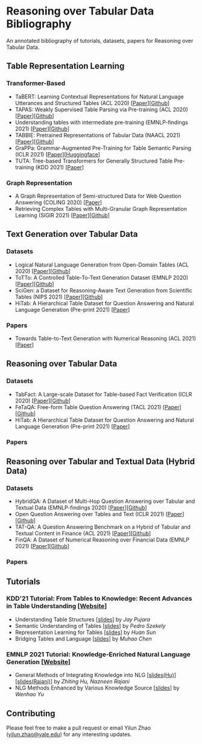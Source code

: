 # Reasoning over Tabular Data Bibliography

An annotated bibliography of tutorials, datasets, papers for Reasoning over Tabular Data.

## Table Representation Learning
### Transformer-Based
* TaBERT: Learning Contextual Representations for Natural Language Utterances and Structured Tables (ACL 2020) [[Paper](https://aclanthology.org/2020.acl-main.745/)][[Github](https://github.com/facebookresearch/TaBERT)] 
* TAPAS: Weakly Supervised Table Parsing via Pre-training (ACL 2020) [[Paper](https://aclanthology.org/2020.acl-main.398/)][[Github](https://github.com/google-research/tapas)] 
* Understanding tables with intermediate pre-training (EMNLP-findings 2021) [[Paper](https://aclanthology.org/2020.findings-emnlp.27/)][[Github](https://github.com/google-research/tapas)] 
* TABBIE: Pretrained Representations of Tabular Data (NAACL 2021) [[Paper](https://aclanthology.org/2021.naacl-main.270/)][[Github](https://github.com/SFIG611/tabbie)] 
* GraPPa: Grammar-Augmented Pre-Training for Table Semantic Parsing (ICLR 2021) [[Paper](https://openreview.net/forum?id=kyaIeYj4zZ)][[Huggingface](https://huggingface.co/Salesforce/grappa_large_jnt)] 
* TUTA: Tree-based Transformers for Generally Structured Table Pre-training (KDD 2021) [[Paper](https://arxiv.org/abs/2010.12537)]
### Graph Representation
* A Graph Representation of Semi-structured Data for Web Question Answering (COLING 2020) [[Paper](https://aclanthology.org/2020.coling-main.5/)]
* Retrieving Complex Tables with Multi-Granular Graph Representation Learning (SIGIR 2021) [[Paper](https://arxiv.org/abs/2105.01736)][[Github](https://github.com/FeiWang96/GTR)] 

## Text Generation over Tabular Data
### Datasets
* Logical Natural Language Generation from Open-Domain Tables (ACL 2020) [[Paper](https://aclanthology.org/2020.acl-main.708/)][[Github](https://github.com/wenhuchen/LogicNLG)] 
* ToTTo: A Controlled Table-To-Text Generation Dataset (EMNLP 2020) [[Paper](https://aclanthology.org/2020.emnlp-main.89/)][[Github](https://github.com/google-research-datasets/totto)]
* SciGen: a Dataset for Reasoning-Aware Text Generation from Scientific Tables (NIPS 2021) [[Paper](https://openreview.net/forum?id=Jul-uX7EV_I)][[Github](https://github.com/UKPLab/SciGen)]
* HiTab: A Hierarchical Table Dataset for Question Answering and Natural Language Generation (Pre-print 2021) [[Paper](https://arxiv.org/abs/2108.06712)]

### Papers
* Towards Table-to-Text Generation with Numerical Reasoning (ACL 2021) [[Paper](https://aclanthology.org/2021.acl-long.115/)]

## Reasoning over Tabular Data
### Datasets
* TabFact: A Large-scale Dataset for Table-based Fact Verification (ICLR 2020) [[Paper](https://openreview.net/forum?id=rkeJRhNYDH)][[Github](https://github.com/wenhuchen/Table-Fact-Checking)]
* FeTaQA: Free-form Table Question Answering (TACL 2021) [[Paper](https://arxiv.org/abs/2104.00369)][[Github](https://github.com/Yale-LILY/FeTaQA)]
* HiTab: A Hierarchical Table Dataset for Question Answering and Natural Language Generation (Pre-print 2021) [[Paper](https://arxiv.org/abs/2108.06712)]
### Papers


## Reasoning over Tabular and Textual Data (Hybrid Data)
### Datasets
* HybridQA: A Dataset of Multi-Hop Question Answering over Tabular and Textual Data (EMNLP-findings 2020) [[Paper](https://aclanthology.org/2020.findings-emnlp.91/)][[Github](https://github.com/wenhuchen/HybridQA)]
* Open Question Answering over Tables and Text (ICLR 2021) [[Paper](https://openreview.net/forum?id=MmCRswl1UYl)][[Github](https://github.com/wenhuchen/OTT-QA)]
* TAT-QA: A Question Answering Benchmark on a Hybrid of Tabular and Textual Content in Finance (ACL 2021) [[Paper](https://aclanthology.org/2021.acl-long.254/)][[Github](https://github.com/NExTplusplus/tat-qa)]
* FinQA: A Dataset of Numerical Reasoning over Financial Data (EMNLP 2021) [[Paper](https://aclanthology.org/2021.emnlp-main.300/)][[Github](https://github.com/czyssrs/FinQA)]

### Papers

## Tutorials
### KDD'21 Tutorial: From Tables to Knowledge: Recent Advances in Table Understanding [[Website](https://usc-isi-i2.github.io/KDD21Tutorial/index.html)]
* Understanding Table Structures [[slides](https://usc-isi-i2.github.io/KDD21Tutorial/1-KDD2021-FT2K-Structural-Table-Understanding.pdf)] by _Jay Pujara_
* Semantic Understanding of Tables [[slides](https://usc-isi-i2.github.io/KDD21Tutorial/2-KDD2021-FT2K-Semantic-Models.pdf)] by _Pedro Szekely_
* Representation Learning for Tables [[slides](https://usc-isi-i2.github.io/KDD21Tutorial/3-KDD2021-FT2K-Representation-Learning.pdf)] by _Huan Sun_
* Bridging Tables and Language [[slides](https://usc-isi-i2.github.io/KDD21Tutorial/4-KDD2021-FT2K-human-languages.pdf)] by _Muhao Chen_

### EMNLP 2021 Tutorial: Knowledge-Enriched Natural Language Generation [[Website](https://kenlg-tutorial.github.io/)]
* General Methods of Integrating Knowledge into NLG [[slides(Hu)](https://kenlg-tutorial.github.io/tutorial/part2.pdf)][[slides(Rajani)](https://kenlg-tutorial.github.io/tutorial/part3.pdf)] by _Zhiting Hu, Nazneen Rajani_
* NLG Methods Enhanced by Various Knowledge Source [[slides](https://kenlg-tutorial.github.io/tutorial/part4.pdf)] by _Wenhao Yu_


## Contributing
Please feel free to make a pull request or email Yilun Zhao (yilun.zhao@yale.edu) for any interesting updates.







